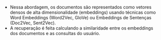 - Nessa abordagem, os documentos são representados como vetores densos de alta dimensionalidade (embeddings) usando técnicas como Word Embeddings (Word2Vec, GloVe) ou Embeddings de Sentenças (Doc2Vec, Sent2Vec).
- A recuperação é feita calculando a similaridade entre os embeddings dos documentos e as consultas do usuário.